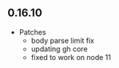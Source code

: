 ## 0.16.10

* Patches
    * body parse limit fix
    * updating gh core
    * fixed to work on node 11